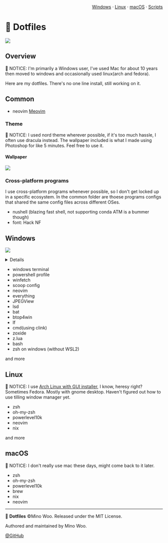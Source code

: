 <div align="right">
<a href="#windows">Windows</a> · <a href="#linux">Linux</a> · <a href="#macos">macOS</a> · <a href="#scripts">Scripts</a>
</div>

# 🚯 Dotfiles

![](https://flat.badgen.net/badge/platform/macOS,Windows,Linux?list=|)

## Overview

🔺 NOTICE: I'm primarily a Windows user, I've used Mac for about 10 years then moved to windows and occasionally used linux(arch and fedora). 

Here are my dotfiles. There's no one line install, still working on it.

## Common

- neovim [Meovim](https://github.com/mino29/meovim)

### Theme

🔺 NOTICE: I used nord theme wherever possible, if it's too much hassle, I often use dracula instead.
The wallpaper included is what I made using Photoshop for like 5 minutes. Feel free to use it.


#### Wallpaper

![](https://s2.loli.net/2022/09/17/9kiLVhj4ogAyaSN.png)

### Cross-platform programs

I use cross-platform programs whenever possible, so I don't get locked up in a specific ecosystem.
In the common folder are thoese programs configs that shared the same config files across different OSes. 

- nushell (blazing fast shell, not supporting conda ATM is a bummer though)
- font: Hack NF

## Windows


![](https://s2.loli.net/2022/09/17/VJRHSE382FrjzQI.png)

<details>

- windows terminal theme: nord
- oh-my-posh theme: nord(I tweaked some color from peru)
- font: [Hack NF](https://github.com/ryanoasis/nerd-fonts)
- terminal icons: lsd (available on linux )
- task manager: btop4win (available on linux as btop)
- file explore: lf (available on linux)


</details>

- windows terminal
- powershell profile
- winfetch
- scoop config
- neovim
- everything
- JPEGView
- lsd
- bat
- btop4win
- lf
- cmd(using clink)
- zoxide
- z.lua
- bash
- zsh on windows (without WSL2)

and more

## Linux

🔺 NOTICE: I use [Arch Linux with GUI installer](https://archlinuxgui.in/), I
know, heresy right? Sometimes Fedora. Mostly with gnome desktop. Haven't
figured out how to use tilling window manager yet.

- zsh
- oh-my-zsh
- powerlevel10k
- neovim
- nix

and more

## macOS

🔺 NOTICE: I don't really use mac these days, might come back to it later.

- zsh
- oh-my-zsh
- powerlevel10k
- brew
- nix
- neovim

---

🚯 **Dotfiles** ©Mino Woo. Released under the MIT License.

Authored and maintained by Mino Woo.

[@GitHub](https://github.com/mino29)

